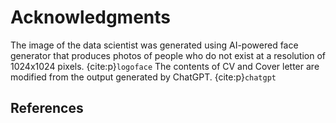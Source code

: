 # Acknowledgments

The image of the data scientist was generated using AI-powered face generator that produces photos of people who do not exist at a resolution of 1024x1024 pixels.
{cite:p}`logoface`
The contents of CV and Cover letter are modified from the output generated by ChatGPT.
{cite:p}`chatgpt`

## References
```{bibliography}
```


